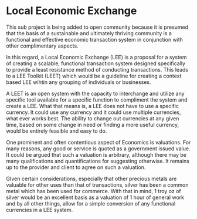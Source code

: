 Local Economic Exchange
=======================

This sub project is being added to open community because it is presumed that the basis of a sustainable and ultimately thriving community is a functional and effective economic transaction system in conjunction with other complimentary aspects.

In this regard, a Local Economic Exchange (LEE) is a proposal for a system of creating a scalable, functional transaction system designed specifically to provide a least resistance method of conducting transactions.  This leads to a LEE Toolkit (LEET) which would be a guideline for creating a context based LEE wihtin any grouping of individuals or businesses.

A LEET is an open system with the capacity to interchange and utilize any specific tool available for a specific function to compliment the system and create a LEE.  What that means is, a LEE does not have to use a specific currency.  It could use any currency and it could use multiple currencies, what ever works best.  The ability to change out currencies at any given time, based on some change in need or finding a more useful currency, would be entirely feasible and easy to do.

One prominent and often contentious aspect of Economics is valuations.  For many reasons, any good or service is quoted as a government issued value.  It could be argued that such a valuation is arbitrary, although there may be many qualifications and quantifications for suggesting otherwise.  It remains up to the provider and client to agree on such a valuation.

GIven certain considerations, especially that other precious metals are valuable for other uses than that of transactions, silver has been a common metal which has been used for commerce.  With that in mind, 1 troy oz of silver would be an excellent basis as a valuation of 1 hour of general work and by all other things, allow for a simple conversion of any functional currencies in a LEE system.
